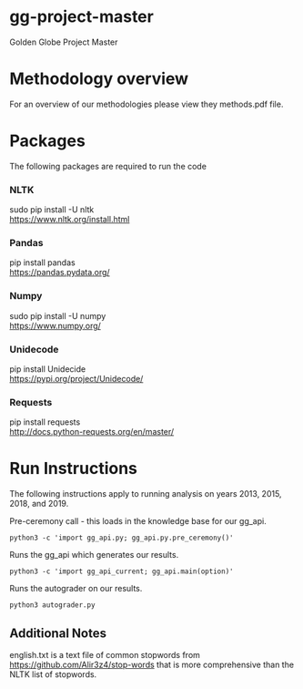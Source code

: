 # gg-project-master
Golden Globe Project Master

# Methodology overview

For an overview of our methodologies please view they methods.pdf file. 

# Packages
The following packages are required to run the code

### NLTK
sudo pip install -U nltk  
https://www.nltk.org/install.html

### Pandas
pip install pandas   
https://pandas.pydata.org/

### Numpy
sudo pip install -U numpy  
https://www.numpy.org/

### Unidecode
pip install Unidecide  
https://pypi.org/project/Unidecode/

### Requests
pip install requests  
http://docs.python-requests.org/en/master/

# Run Instructions

The following instructions apply to running analysis on years 2013, 2015, 2018, and 2019.


Pre-ceremony call - this loads in the knowledge base for our gg_api.

`python3 -c 'import gg_api.py; gg_api.py.pre_ceremony()'`

Runs the gg_api which generates our results.

`python3 -c 'import gg_api_current; gg_api.main(option)'`

Runs the autograder on our results.

`python3 autograder.py`


## Additional Notes

english.txt is a text file of common stopwords from https://github.com/Alir3z4/stop-words that is more comprehensive than the NLTK list of stopwords.